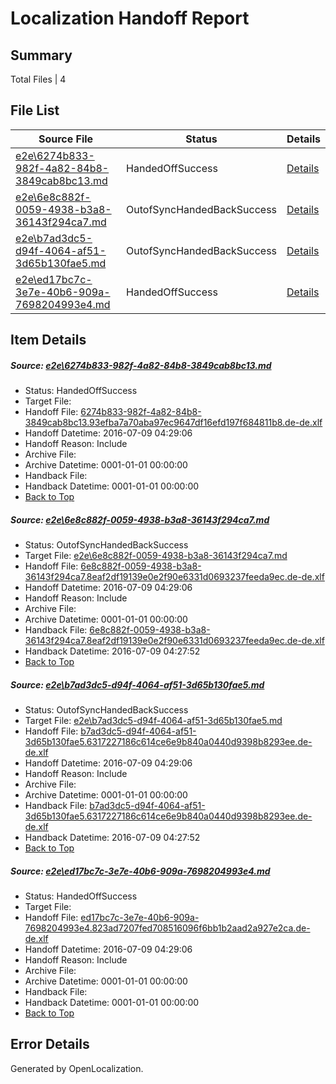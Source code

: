 # <a name='report-top'></a> Localization Handoff Report

## Summary
 Total Files | 4

## File List
 Source File | Status | Details 
 ----------- | ------ | ------- 
 [e2e\6274b833-982f-4a82-84b8-3849cab8bc13.md](https://github.com/OpenLocalizationTestOrg/oltest/blob/eb8e9336582c0b451b8c786a841b523cb5c522f2/e2e/6274b833-982f-4a82-84b8-3849cab8bc13.md) | HandedOffSuccess | [Details](#febcc27be555ec9bc00af401ac5489b5e714cf922)
 [e2e\6e8c882f-0059-4938-b3a8-36143f294ca7.md](https://github.com/OpenLocalizationTestOrg/oltest/blob/3d8f9f9eb9d5a303d1f4b31f6addc1d1dcfacf83/e2e/6e8c882f-0059-4938-b3a8-36143f294ca7.md) | OutofSyncHandedBackSuccess | [Details](#c465c61d10c1f236eddcacdf5295d432ea93e45e3)
 [e2e\b7ad3dc5-d94f-4064-af51-3d65b130fae5.md](https://github.com/OpenLocalizationTestOrg/oltest/blob/3d8f9f9eb9d5a303d1f4b31f6addc1d1dcfacf83/e2e/b7ad3dc5-d94f-4064-af51-3d65b130fae5.md) | OutofSyncHandedBackSuccess | [Details](#93ef6512b98eb5078212a4c47a6338bd580aa6755)
 [e2e\ed17bc7c-3e7e-40b6-909a-7698204993e4.md](https://github.com/OpenLocalizationTestOrg/oltest/blob/eb8e9336582c0b451b8c786a841b523cb5c522f2/e2e/ed17bc7c-3e7e-40b6-909a-7698204993e4.md) | HandedOffSuccess | [Details](#03f28117f6625bd51b5fc4676dbd118e81d12f756)

## Item Details
##### <a name='febcc27be555ec9bc00af401ac5489b5e714cf922'></a> Source: [e2e\6274b833-982f-4a82-84b8-3849cab8bc13.md](https://github.com/OpenLocalizationTestOrg/oltest/blob/eb8e9336582c0b451b8c786a841b523cb5c522f2/e2e/6274b833-982f-4a82-84b8-3849cab8bc13.md)
* Status: HandedOffSuccess
* Target File: 
* Handoff File: [6274b833-982f-4a82-84b8-3849cab8bc13.93efba7a70aba97ec9647df16efd197f684811b8.de-de.xlf](https://github.com/OpenLocalizationTestOrg/olhandoff-e2e/blob/de45ce656ac52a831bbf1e0e1fa054527b224227/ol-handoff/OpenLocalizationTestOrg/oltest-dede-fly/ci/low/6274b833-982f-4a82-84b8-3849cab8bc13.93efba7a70aba97ec9647df16efd197f684811b8.de-de.xlf)
* Handoff Datetime: 2016-07-09 04:29:06
* Handoff Reason: Include
* Archive File: 
* Archive Datetime: 0001-01-01 00:00:00
* Handback File: 
* Handback Datetime: 0001-01-01 00:00:00
* [Back to Top](#report-top)

##### <a name='c465c61d10c1f236eddcacdf5295d432ea93e45e3'></a> Source: [e2e\6e8c882f-0059-4938-b3a8-36143f294ca7.md](https://github.com/OpenLocalizationTestOrg/oltest/blob/3d8f9f9eb9d5a303d1f4b31f6addc1d1dcfacf83/e2e/6e8c882f-0059-4938-b3a8-36143f294ca7.md)
* Status: OutofSyncHandedBackSuccess
* Target File: [e2e\6e8c882f-0059-4938-b3a8-36143f294ca7.md](https://github.com/OpenLocalizationTestOrg/oltest-dede-fly/blob/92b434a9e6c728a25f10d105dc2c007690072e7a/e2e/6e8c882f-0059-4938-b3a8-36143f294ca7.md)
* Handoff File: [6e8c882f-0059-4938-b3a8-36143f294ca7.8eaf2df19139e0e2f90e6331d0693237feeda9ec.de-de.xlf](https://github.com/OpenLocalizationTestOrg/olhandoff-e2e/blob/de45ce656ac52a831bbf1e0e1fa054527b224227/ol-handoff/OpenLocalizationTestOrg/oltest-dede-fly/ci/low/6e8c882f-0059-4938-b3a8-36143f294ca7.8eaf2df19139e0e2f90e6331d0693237feeda9ec.de-de.xlf)
* Handoff Datetime: 2016-07-09 04:29:06
* Handoff Reason: Include
* Archive File: 
* Archive Datetime: 0001-01-01 00:00:00
* Handback File: [6e8c882f-0059-4938-b3a8-36143f294ca7.8eaf2df19139e0e2f90e6331d0693237feeda9ec.de-de.xlf](https://github.com/OpenLocalizationTestOrg/olhandback-e2e/blob/adba54cd8930bb4a5c07c75e3d466c19ae101246/ol-handback/OpenLocalizationTestOrg/oltest-dede-fly/ci/high/6e8c882f-0059-4938-b3a8-36143f294ca7.8eaf2df19139e0e2f90e6331d0693237feeda9ec.de-de.xlf)
* Handback Datetime: 2016-07-09 04:27:52
* [Back to Top](#report-top)

##### <a name='93ef6512b98eb5078212a4c47a6338bd580aa6755'></a> Source: [e2e\b7ad3dc5-d94f-4064-af51-3d65b130fae5.md](https://github.com/OpenLocalizationTestOrg/oltest/blob/3d8f9f9eb9d5a303d1f4b31f6addc1d1dcfacf83/e2e/b7ad3dc5-d94f-4064-af51-3d65b130fae5.md)
* Status: OutofSyncHandedBackSuccess
* Target File: [e2e\b7ad3dc5-d94f-4064-af51-3d65b130fae5.md](https://github.com/OpenLocalizationTestOrg/oltest-dede-fly/blob/92b434a9e6c728a25f10d105dc2c007690072e7a/e2e/b7ad3dc5-d94f-4064-af51-3d65b130fae5.md)
* Handoff File: [b7ad3dc5-d94f-4064-af51-3d65b130fae5.6317227186c614ce6e9b840a0440d9398b8293ee.de-de.xlf](https://github.com/OpenLocalizationTestOrg/olhandoff-e2e/blob/de45ce656ac52a831bbf1e0e1fa054527b224227/ol-handoff/OpenLocalizationTestOrg/oltest-dede-fly/ci/low/b7ad3dc5-d94f-4064-af51-3d65b130fae5.6317227186c614ce6e9b840a0440d9398b8293ee.de-de.xlf)
* Handoff Datetime: 2016-07-09 04:29:06
* Handoff Reason: Include
* Archive File: 
* Archive Datetime: 0001-01-01 00:00:00
* Handback File: [b7ad3dc5-d94f-4064-af51-3d65b130fae5.6317227186c614ce6e9b840a0440d9398b8293ee.de-de.xlf](https://github.com/OpenLocalizationTestOrg/olhandback-e2e/blob/adba54cd8930bb4a5c07c75e3d466c19ae101246/ol-handback/OpenLocalizationTestOrg/oltest-dede-fly/ci/high/b7ad3dc5-d94f-4064-af51-3d65b130fae5.6317227186c614ce6e9b840a0440d9398b8293ee.de-de.xlf)
* Handback Datetime: 2016-07-09 04:27:52
* [Back to Top](#report-top)

##### <a name='03f28117f6625bd51b5fc4676dbd118e81d12f756'></a> Source: [e2e\ed17bc7c-3e7e-40b6-909a-7698204993e4.md](https://github.com/OpenLocalizationTestOrg/oltest/blob/eb8e9336582c0b451b8c786a841b523cb5c522f2/e2e/ed17bc7c-3e7e-40b6-909a-7698204993e4.md)
* Status: HandedOffSuccess
* Target File: 
* Handoff File: [ed17bc7c-3e7e-40b6-909a-7698204993e4.823ad7207fed708516096f6bb1b2aad2a927e2ca.de-de.xlf](https://github.com/OpenLocalizationTestOrg/olhandoff-e2e/blob/de45ce656ac52a831bbf1e0e1fa054527b224227/ol-handoff/OpenLocalizationTestOrg/oltest-dede-fly/ci/low/ed17bc7c-3e7e-40b6-909a-7698204993e4.823ad7207fed708516096f6bb1b2aad2a927e2ca.de-de.xlf)
* Handoff Datetime: 2016-07-09 04:29:06
* Handoff Reason: Include
* Archive File: 
* Archive Datetime: 0001-01-01 00:00:00
* Handback File: 
* Handback Datetime: 0001-01-01 00:00:00
* [Back to Top](#report-top)


## Error Details

Generated by OpenLocalization.
